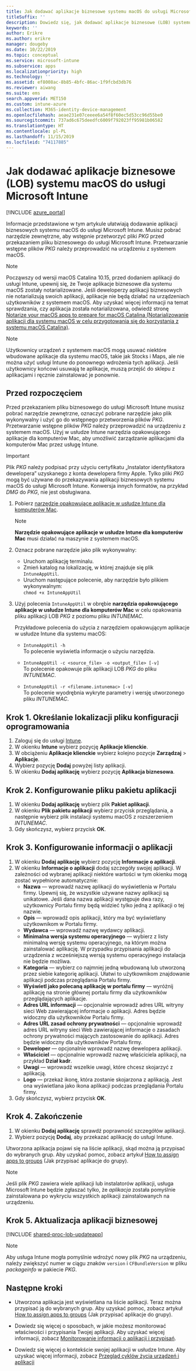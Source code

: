 ```yaml
---
title: Jak dodawać aplikacje biznesowe systemu macOS do usługi Microsoft Intune
titleSuffix: ''
description: Dowiedz się, jak dodawać aplikacje biznesowe (LOB) systemu macOS do usługi Microsoft Intune.
keywords: ''
author: Erikre
ms.author: erikre
manager: dougeby
ms.date: 10/22/2019
ms.topic: conceptual
ms.service: microsoft-intune
ms.subservice: apps
ms.localizationpriority: high
ms.technology: ''
ms.assetid: ef8008ac-8b85-4bfc-86ac-1f9fcbd3db76
ms.reviewer: aiwang
ms.suite: ems
search.appverid: MET150
ms.custom: intune-azure
ms.collection: M365-identity-device-management
ms.openlocfilehash: aeae231e07ceeee6a54f8f60ec5d53cc96d55be0
ms.sourcegitcommit: 737ad6c675deedfc6009f792023ff95981b06582
ms.translationtype: HT
ms.contentlocale: pl-PL
ms.lasthandoff: 11/15/2019
ms.locfileid: "74117885"
---
```

# <a name="how-to-add-macos-line-of-business-lob-apps-to-microsoft-intune"></a>Jak dodawać aplikacje biznesowe (LOB) systemu macOS do usługi Microsoft Intune

[!INCLUDE [azure_portal](../includes/azure_portal.md)]

Informacje przedstawione w tym artykule ułatwiają dodawanie aplikacji biznesowych systemu macOS do usługi Microsoft Intune. Musisz pobrać narzędzie zewnętrzne, aby wstępnie przetworzyć pliki *PKG* przed przekazaniem pliku biznesowego do usługi Microsoft Intune. Przetwarzanie wstępne plików *PKG* należy przeprowadzić na urządzeniu z systemem macOS.

> [!NOTE]
> Począwszy od wersji macOS Catalina 10.15, przed dodaniem aplikacji do usługi Intune, upewnij się, że Twoje aplikacje biznesowe dla systemu macOS zostały notarializowane. Jeśli deweloperzy aplikacji biznesowych nie notarializują swoich aplikacji, aplikacje nie będą działać na urządzeniach użytkowników z systemem macOS. Aby uzyskać więcej informacji na temat sprawdzania, czy aplikacja została notarializowana, odwiedź stronę [Notarize your macOS apps to prepare for macOS Catalina (Notarializowanie aplikacji dla systemu macOS w celu przygotowania się do korzystania z systemu macOS Catalina)](https://techcommunity.microsoft.com/t5/Intune-Customer-Success/Support-Tip-Notarizing-your-macOS-apps-to-prepare-for-macOS/ba-p/808579).

> [!NOTE]
> Użytkownicy urządzeń z systemem macOS mogą usuwać niektóre wbudowane aplikacje dla systemu macOS, takie jak Stocks i Maps, ale nie można użyć usługi Intune do ponownego wdrożenia tych aplikacji. Jeśli użytkownicy końcowi usuwają te aplikacje, muszą przejść do sklepu z aplikacjami i ręcznie zainstalować je ponownie.

## <a name="before-your-start"></a>Przed rozpoczęciem

Przed przekazaniem pliku biznesowego do usługi Microsoft Intune musisz pobrać narzędzie zewnętrzne, oznaczyć pobrane narzędzie jako plik wykonywalny i użyć go do wstępnego przetworzenia plików *PKG*. Przetwarzanie wstępne plików *PKG* należy przeprowadzić na urządzeniu z systemem macOS. Użyj w usłudze Intune narzędzia opakowującego aplikacje dla komputerów Mac, aby umożliwić zarządzanie aplikacjami dla komputerów Mac przez usługę Intune.

> [!IMPORTANT]
> Plik *PKG* należy podpisać przy użyciu certyfikatu „Instalator identyfikatora dewelopera” uzyskanego z konta dewelopera firmy Apple. Tylko pliki *PKG* mogą być używane do przekazywania aplikacji biznesowych systemu macOS do usługi Microsoft Intune. Konwersja innych formatów, na przykład *DMG* do *PKG*, nie jest obsługiwana.
>

1. Pobierz [narzędzie opakowujące aplikacje w usłudze Intune dla komputerów Mac](https://github.com/msintuneappsdk/intune-app-wrapping-tool-mac).

    > [!NOTE]
    > **Narzędzie opakowujące aplikacje w usłudze Intune dla komputerów Mac** musi działać na maszynie z systemem macOS. 

2. Oznacz pobrane narzędzie jako plik wykonywalny:
   - Uruchom aplikację terminalu.
   - Zmień katalog na lokalizację, w której znajduje się plik `IntuneAppUtil`.
   - Uruchom następujące polecenie, aby narzędzie było plikiem wykonywalnym:<br> 
       `chmod +x IntuneAppUtil`

3. Użyj polecenia `IntuneAppUtil` w obrębie **narzędzia opakowującego aplikacje w usłudze Intune dla komputerów Mac** w celu opakowania pliku aplikacji LOB *PKG* z poziomu pliku *INTUNEMAC*.<br>

    Przykładowe polecenia do użycia z narzędziem opakowującym aplikacje w usłudze Intune dla systemu macOS:
    
    - `IntuneAppUtil -h`<br>
    To polecenie wyświetla informacje o użyciu narzędzia.
    
    - `IntuneAppUtil -c <source_file> -o <output_file> [-v]`<br>
    To polecenie opakowuje plik aplikacji LOB *PKG* do pliku *INTUNEMAC*.
    
    - `IntuneAppUtil -r <filename.intunemac> [-v]`<br>
    To polecenie wyodrębnia wykryte parametry i wersję utworzonego pliku *INTUNEMAC*.

## <a name="step-1---specify-the-software-setup-file"></a>Krok 1. Określanie lokalizacji pliku konfiguracji oprogramowania

1. Zaloguj się do usługi [Intune](https://go.microsoft.com/fwlink/?linkid=2090973).
3. W okienku **Intune** wybierz pozycję **Aplikacje klienckie**.
4. W obciążeniu **Aplikacje klienckie** wybierz kolejno pozycje **Zarządzaj** > **Aplikacje**.
5. Wybierz pozycję **Dodaj** powyżej listy aplikacji.
6. W okienku **Dodaj aplikację** wybierz pozycję **Aplikacja biznesowa**.

## <a name="step-2---configure-the-app-package-file"></a>Krok 2. Konfigurowanie pliku pakietu aplikacji

1. W okienku **Dodaj aplikację** wybierz plik **Pakiet aplikacji**.
2. W okienku **Plik pakietu aplikacji** wybierz przycisk przeglądania, a następnie wybierz plik instalacji systemu macOS z rozszerzeniem *INTUNEMAC*.
3. Gdy skończysz, wybierz przycisk **OK**.


## <a name="step-3---configure-app-information"></a>Krok 3. Konfigurowanie informacji o aplikacji

1. W okienku **Dodaj aplikację** wybierz pozycję **Informacje o aplikacji**.
2. W okienku **Informacje o aplikacji** dodaj szczegóły swojej aplikacji. W zależności od wybranej aplikacji niektóre wartości w tym okienku mogą zostać wypełnione automatycznie:
    - **Nazwa** — wprowadź nazwę aplikacji do wyświetlenia w Portalu firmy. Upewnij się, że wszystkie używane nazwy aplikacji są unikatowe. Jeśli dana nazwa aplikacji występuje dwa razy, użytkownicy Portalu firmy będą widzieć tylko jedną z aplikacji o tej nazwie.
    - **Opis** — wprowadź opis aplikacji, który ma być wyświetlany użytkownikom w Portalu firmy.
    - **Wydawca** — wprowadź nazwę wydawcy aplikacji.
    - **Minimalna wersja systemu operacyjnego** — wybierz z listy minimalną wersję systemu operacyjnego, na którym można zainstalować aplikację. W przypadku przypisania aplikacji do urządzenia z wcześniejszą wersją systemu operacyjnego instalacja nie będzie możliwa.
    - **Kategoria** — wybierz co najmniej jedną wbudowaną lub utworzoną przez siebie kategorię aplikacji. Ułatwi to użytkownikom znajdowanie aplikacji podczas przeglądania Portalu firmy.
    - **Wyświetl jako polecaną aplikację w portalu firmy** — wyróżnij aplikację na stronie głównej portalu firmy dla użytkowników przeglądających aplikacje.
    - **Adres URL informacji** — opcjonalnie wprowadź adres URL witryny sieci Web zawierającej informacje o aplikacji. Adres będzie widoczny dla użytkowników Portalu firmy.
    - **Adres URL zasad ochrony prywatności** — opcjonalnie wprowadź adres URL witryny sieci Web zawierającej informacje o zasadach ochrony prywatności mających zastosowanie do aplikacji. Adres będzie widoczny dla użytkowników Portalu firmy.
    - **Deweloper** — opcjonalnie wprowadź nazwę dewelopera aplikacji.
    - **Właściciel** — opcjonalnie wprowadź nazwę właściciela aplikacji, na przykład **Dział kadr**.
    - **Uwagi** — wprowadź wszelkie uwagi, które chcesz skojarzyć z aplikacją.
    - **Logo** — przekaż ikonę, która zostanie skojarzona z aplikacją. Jest ona wyświetlana jako ikona aplikacji podczas przeglądania Portalu firmy.
3. Gdy skończysz, wybierz przycisk **OK**.

## <a name="step-4---finish-up"></a>Krok 4. Zakończenie

1. W okienku **Dodaj aplikację** sprawdź poprawność szczegółów aplikacji.
2. Wybierz pozycję **Dodaj**, aby przekazać aplikację do usługi Intune.

Utworzona aplikacja pojawi się na liście aplikacji, skąd można ją przypisać do wybranych grup. Aby uzyskać pomoc, zobacz artykuł [How to assign apps to groups](apps-deploy.md) (Jak przypisać aplikacje do grupy).

> [!NOTE]
> Jeśli plik *PKG* zawiera wiele aplikacji lub instalatorów aplikacji, usługa Microsoft Intune będzie zgłaszać tylko, że *aplikacja* została pomyślnie zainstalowana po wykryciu wszystkich aplikacji zainstalowanych na urządzeniu.

## <a name="step-5---update-a-line-of-business-app"></a>Krok 5. Aktualizacja aplikacji biznesowej

[!INCLUDE [shared-proc-lob-updateapp](../includes/shared-proc-lob-updateapp.md)]

> [!NOTE]
> Aby usługa Intune mogła pomyślnie wdrożyć nowy plik *PKG* na urządzeniu, należy zwiększyć numer w ciągu znaków `version` i `CFBundleVersion` w pliku *packageinfo* w pakiecie *PKG*.

## <a name="next-steps"></a>Następne kroki

- Utworzona aplikacja jest wyświetlana na liście aplikacji. Teraz można przypisać ją do wybranych grup. Aby uzyskać pomoc, zobacz artykuł [How to assign apps to groups](apps-deploy.md) (Jak przypisać aplikacje do grupy).

- Dowiedz się więcej o sposobach, w jakie możesz monitorować właściwości i przypisania Twojej aplikacji. Aby uzyskać więcej informacji, zobacz [Monitorowanie informacji o aplikacji i przypisań](apps-monitor.md).

- Dowiedz się więcej o kontekście swojej aplikacji w usłudze Intune. Aby uzyskać więcej informacji, zobacz [Przegląd cyklów życia urządzeń i aplikacji](../fundamentals/device-lifecycle.md)
